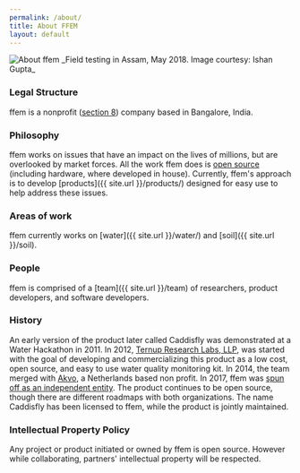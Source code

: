 ```yaml
---
permalink: /about/
title: About FFEM
layout: default
---
```


<img src="{{ site.url }}/assets/images/FieldTesting7.jpg" alt="About ffem">
_Field testing in Assam, May 2018. Image courtesy: Ishan Gupta_

### Legal Structure
ffem is a nonprofit ([section 8](https://en.wikipedia.org/wiki/Non-profit_laws_of_India#Section-8_Company)) company based in Bangalore, India.

### Philosophy
ffem works on issues that have an impact on the lives of millions, but are overlooked by market forces. All the work ffem does is [open source](http://github.com/foundation-for-environmental-monitoring) (including hardware, where developed in house). Currently, ffem's approach is to develop [products]({{ site.url }}/products/) designed for easy use to help address these issues.

### Areas of work
ffem currently works on [water]({{ site.url }}/water/) and [soil]({{ site.url }}/soil).

### People
ffem is comprised of a [team]({{ site.url }}/team) of researchers, product developers, and software developers.

### History
An early version of the product later called Caddisfly was demonstrated at a Water Hackathon in 2011. In 2012, [Ternup Research Labs, LLP](http://ternup.com), was started with the goal of developing and commercializing this product as a low cost, open source, and easy to use water quality monitoring kit. In 2014, the team merged with [Akvo](http://akvo.org), a Netherlands based non profit. In 2017, ffem was [spun off as an independent entity](https://akvo.org/blog/akvo-spins-off-environmental-sensor-organisation-ffem/). The product continues to be open source, though there are different roadmaps with both organizations. The name Caddisfly has been licensed to ffem, while the product is jointly maintained.

### Intellectual Property Policy
Any project or product initiated or owned by ffem is open source. However while collaborating, partners' intellectual property will be respected.
